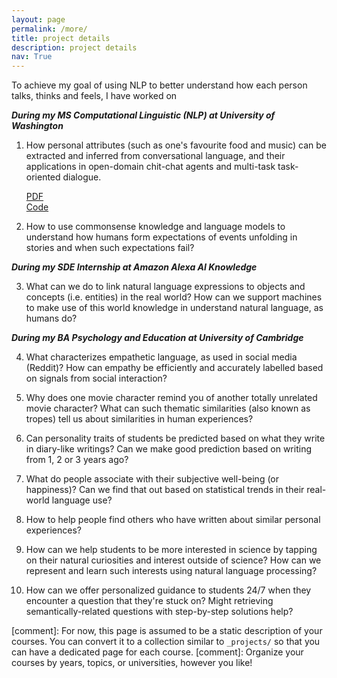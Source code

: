 ```yaml
---
layout: page
permalink: /more/
title: project details
description: project details
nav: True
---
```


To achieve my goal of using NLP to better understand how each person talks, thinks and feels, I have worked on

***During my MS Computational Linguistic (NLP) at University of Washington***

1. How personal attributes (such as one's favourite food and music) can be extracted and inferred from conversational language, and their applications in open-domain chit-chat agents and multi-task task-oriented dialogue. <div class="links"><a href="https://github.com/Zhilin123/Publications/blob/master/personal_attributes.pdf" class="btn btn-sm z-depth-0" role="button" target="_blank">PDF</a></div> <div class="links"><a href="https://github.com/Zhilin123/personal_attributes" class="btn btn-sm z-depth-0" role="button" target="_blank">Code</a></div>

2. How to use commonsense knowledge and language models to understand how humans form expectations of events unfolding in stories and when such expectations fail?

***During my SDE Internship at Amazon Alexa AI Knowledge***

3. What can we do to link natural language expressions to objects and concepts (i.e. entities) in the real world? How can we support machines to make use of this world knowledge in understand natural language, as humans do?

***During my BA Psychology and Education at University of Cambridge***

4. What characterizes empathetic language, as used in social media (Reddit)? How can empathy be efficiently and accurately labelled based on signals from social interaction?

5. Why does one movie character remind you of another totally unrelated movie character? What can such thematic similarities (also known as tropes) tell us about similarities in human experiences?

6. Can personality traits of students be predicted based on what they write in diary-like writings? Can we make good prediction based on writing from 1, 2 or 3 years ago?

7. What do people associate with their subjective well-being (or happiness)? Can we find that out based on statistical trends in their real-world language use?

8. How to help people find others who have written about similar personal experiences?

9. How can we help students to be more interested in science by tapping on their natural curiosities and interest outside of science? How can we represent and learn such interests using natural language processing?

10. How can we offer personalized guidance to students 24/7 when they encounter a question that they're stuck on? Might retrieving semantically-related questions with step-by-step solutions help?



[comment]: For now, this page is assumed to be a static description of your courses. You can convert it to a collection similar to `_projects/` so that you can have a dedicated page for each course.
[comment]: Organize your courses by years, topics, or universities, however you like!
